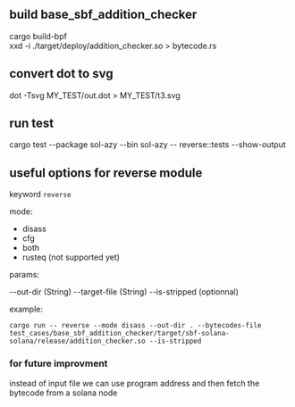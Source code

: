 ## build base_sbf_addition_checker

cargo build-bpf \
xxd -i ./target/deploy/addition_checker.so > bytecode.rs

## convert dot to svg

dot -Tsvg MY_TEST/out.dot > MY_TEST/t3.svg

## run test

cargo test --package sol-azy --bin sol-azy -- reverse::tests --show-output

## useful options for reverse module

keyword `reverse`

mode:

- disass
- cfg
- both
- rusteq (not supported yet)

params:

--out-dir (String)
--target-file (String)
--is-stripped (optionnal)

example:

`cargo run -- reverse --mode disass --out-dir . --bytecodes-file test_cases/base_sbf_addition_checker/target/sbf-solana-solana/release/addition_checker.so --is-stripped` 

### for future improvment

instead of input file we can use program address and then fetch the bytecode from a solana node
